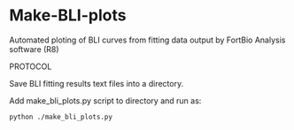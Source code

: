# Make-BLI-plots
Automated ploting of BLI curves from fitting data output by FortBio Analysis software (R8)

PROTOCOL

Save BLI fitting results text files into a directory.

Add make_bli_plots.py script to directory and run as:

`python ./make_bli_plots.py`
